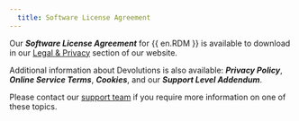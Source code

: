 ```yaml
---
  title: Software License Agreement
---
```

Our ***Software License Agreement*** for {{ en.RDM }} is available to download in our [Legal & Privacy](https://devolutions.net/legal/software-license-agreements) section of our website.  

Additional information about Devolutions is also available: ***Privacy Policy***, ***Online Service Terms***, ***Cookies***, and our ***Support Level Addendum***.  

Please contact our [support team](mailto:service@devolutions.net) if you require more information on one of these topics.
